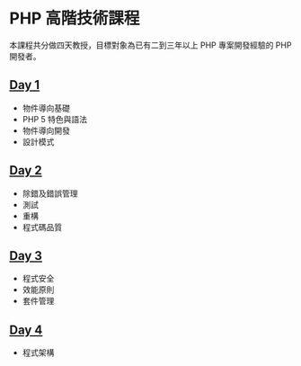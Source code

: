 PHP 高階技術課程
==============

本課程共分做四天教授，目標對象為已有二到三年以上 PHP 專案開發經驗的 PHP 開發者。

[Day 1](day1/README.md)
-----

* 物件導向基礎
* PHP 5 特色與語法
* 物件導向開發
* 設計模式

[Day 2](day2/README.md)
-----

* 除錯及錯誤管理
* 測試
* 重構
* 程式碼品質

[Day 3](day3/README.md)
-----

* 程式安全
* 效能原則
* 套件管理

[Day 4](/day4/README.md)
-----

* 程式架構
